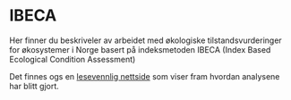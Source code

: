 # IBECA
Her finner du beskriveler av arbeidet med økologiske tilstandsvurderinger for økosystemer i Norge basert på indeksmetoden IBECA (Index Based Ecological Condition Assessment)

Det finnes ogs en [lesevennlig nettside](https://ninanor.github.io/IBECA/) som viser fram hvordan analysene har blitt gjort.
